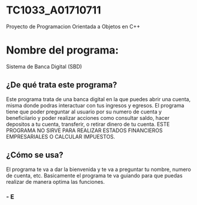 # TC1033_A01710711
Proyecto de Programacion Orientada a Objetos en C++
# Nombre del programa: 
Sistema de Banca Digital (SBD)

## ¿De qué trata este programa?
Este programa trata de una banca digital en la que puedes abrir una cuenta, misma donde podras interactuar con tus ingresos y egresos. 
El programa tiene que poder preguntar al usuario por su numero de cuenta y beneficiiario y poder realizar acciones como consultar saldo, hacer depositos a tu cuenta, transferir, o retirar dinero de tu cuenta. 
ESTE PROGRAMA NO SIRVE PARA REALIZAR ESTADOS FINANCIEROS EMPRESARIALES O CALCULAR IMPUESTOS. 
## ¿Cómo se usa?
El programa te va a dar la bienvenida y te va a preguntar tu nombre, numero de cuenta, etc. Basicamente el programa te va guiando para que puedas realizar de manera optima las funciones. 

### - E
